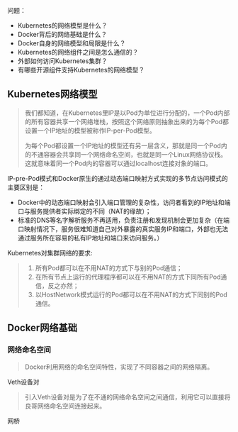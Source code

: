 问题：

- Kubernetes的网络模型是什么？
- Docker背后的网络基础是什么？
- Docker自身的网络模型和局限是什么？
- Kubernetes的网络组件之间是怎么通信的？
- 外部如何访问Kubernetes集群？
- 有哪些开源组件支持Kubernetes的网络模型？



## Kubernetes网络模型

> 我们都知道，在Kubernetes里IP是以Pod为单位进行分配的，一个Pod内部的所有容器共享一个网络堆栈，按照这个网络原则抽象出来的为每个Pod都设置一个IP地址的模型被称作IP-per-Pod模型。
>
> 为每个Pod都设置一个IP地址的模型还有另一层含义，那就是同一个Pod内的不通容器会共享同一个网络命名空间，也就是同一个Linux网络协议栈。这就意味着同一个Pod内的容器可以通过localhost连接对象的端口。

IP-pre-Pod模式和Docker原生的通过动态端口映射方式实现的多节点访问模式的主要区别是：

- Docker中的动态端口映射会引入端口管理的复杂性，访问者看到的IP地址和端口与服务提供者实际绑定的不同（NAT的缘故）；
- 标准的DNS等名字解析服务不再适用，负责注册和发现机制会更加复杂（在端口映射情况下，服务很难知道自己对外暴露的真实服务IP和端口，外部也无法通过服务所在容易的私有IP地址和端口来访问服务。）

Kubernetes对集群网络的要求:

> 1. 所有Pod都可以在不用NAT的方式下与别的Pod通信；
> 2. 在所有节点上运行的代理程序都可以在不用NAT的方式下同所有Pod通信，反之亦然；
> 3. 以HostNetwork模式运行的Pod都可以在不用NAT的方式下同别的Pod通信。

## Docker网络基础

### 网络命名空间

>  Docker利用网络的命名空间特性，实现了不同容器之间的网络隔离。

Veth设备对

> 引入Veth设备对是为了在不通的网络命名空间之间通信，利用它可以直接将良哥网络命名空间连接起来。

网桥

>
